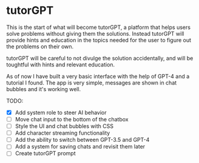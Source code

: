 # tutorGPT

This is the start of what will become tutorGPT, a platform that helps users solve problems without giving them the solutions. Instead tutorGPT will provide hints and education in the topics needed for the user to figure out the problems on their own.

tutorGPT will be careful to not divulge the solution accidentally, and will be toughtful with hints and relevant education.

As of now I have built a very basic interface with the help of GPT-4 and a tutorial I found. The app is very simple, messages are shown in chat bubbles and it's working well.

TODO:
- [x] Add system role to steer AI behavior 
- [ ] Move chat input to the bottom of the chatbox
- [ ] Style the UI and chat bubbles with CSS
- [ ] Add character streaming functionality
- [ ] Add the ability to switch between GPT-3.5 and GPT-4
- [ ] Add a system for saving chats and revisit them later
- [ ] Create tutorGPT prompt